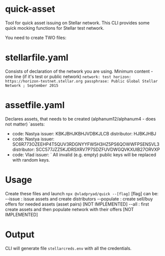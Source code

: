 # quick-asset
Tool for quick asset issuing on Stellar network.
This CLI provides some quick mocking functions for Stellar test network.

You need to create TWO files:
# stellarfile.yaml
Consists of declaration of the network you are using.
Minimum content - one line (if it's test or public network)
`network: test
horizon: https://horizon-testnet.stellar.org
passphrase: Public Global Stellar Network ; September 2015`
# assetfile.yaml
Declares assets, that needs to be created (alphanum12/alphanum4 - does not matter)
`assets:
  - code: Nastya
    issuer: KBKJBHJKBHJVDBKJLCB
    distributor: HJBKJHBJ
  - code: Nastya
    issuer: SC6R773OZEEHP4T5QUV3RDGNYYFW5H3HZ5PS6QOWWFPSENSVL3
    distributor: SCC577JZZ5KJDRSXRV7P7SDZFUVDWGQVKXUIB27ORVXP
  - code: Vlad
    issuer: `
All invalid (e.g. empty) public keys will be replaced with random keys.
# Usage
Create these files and launch
`npx @vladpryad/quick --[flag]`
[flag] can be:
  --issue : issue assets and create distributors 
  --populate : create sell/buy offers for needed assets (asset pairs) [NOT IMPLEMENTED]
  --all : first create assets and then populate network with their offers [NOT IMPLEMENTED]
# Output
CLI will generate file `stellarcreds.env` with all the credentials.

